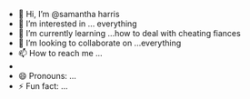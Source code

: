 - 👋 Hi, I’m @samantha harris
- 👀 I’m interested in ... everything
- 🌱 I’m currently learning ...how to deal with cheating fiances
- 💞️ I’m looking to collaborate on ...everything
- 📫 How to reach me ...
- 
- 😄 Pronouns: ...
- ⚡ Fun fact: ...

<!---
samharris198892/samharris198892 is a ✨ special ✨ repository because its `README.md` (this file) appears on your GitHub profile.
You can click the Preview link to take a look at your changes.
--->
